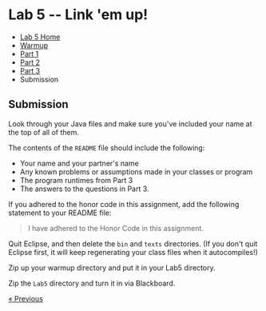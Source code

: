 # Lab 5 -- Link 'em up!

* [Lab 5 Home](index.html)
* [Warmup](warmup.html)
* [Part 1](part1.html)
* [Part 2](part2.html)
* [Part 3](part3.html)
* Submission


## Submission

Look through your Java files and make sure you've included your name at the
top of all of them.

The contents of the `README` file should include the following:
- Your name and your partner's name
- Any known problems or assumptions made in your classes or program
- The program runtimes from Part 3
- The answers to the questions in Part 3.

If you adhered to the honor code in this assignment, add the following statement to your README file:
> I have adhered to the Honor Code in this assignment.

Quit Eclipse, and then delete the `bin`  and `texts` directories.
(If you don't quit Eclipse first, it will keep regenerating your class
files when it autocompiles!)

Zip up your warmup directory and put it in your Lab5 directory.

Zip the `Lab5` directory and turn it in via Blackboard.

[&laquo; Previous](part3.html)